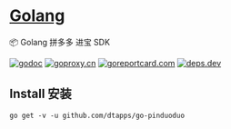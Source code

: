 <h1><a href="https://www.dtapp.net/">Golang</a></h1>

📦 Golang 拼多多 进宝 SDK

[comment]: <> (go)
[![godoc](https://pkg.go.dev/badge/github.com/dtapps/go-pinduoduo?status.svg)](https://pkg.go.dev/github.com/dtapps/go-pinduoduo)
[![goproxy.cn](https://goproxy.cn/stats/github.com/dtapps/go-pinduoduo/badges/download-count.svg)](https://goproxy.cn/stats/github.com/dtapps/go-pinduoduo)
[![goreportcard.com](https://goreportcard.com/badge/github.com/dtapps/go-pinduoduo)](https://goreportcard.com/report/github.com/dtapps/go-pinduoduo)
[![deps.dev](https://img.shields.io/badge/deps-go-red.svg)](https://deps.dev/go/github.com%2Fdtapps%2Fgo-pinduoduo)

## Install 安装

```Importing
go get -v -u github.com/dtapps/go-pinduoduo
```
